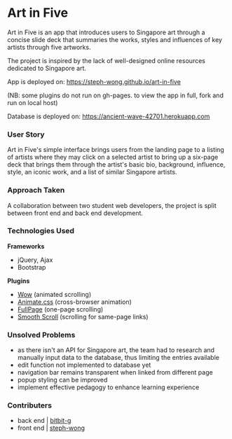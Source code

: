 # Art in Five

Art in Five is an app that introduces users to Singapore art through a concise slide deck that summaries the works, styles and influences of key artists through five artworks.

The project is inspired by the lack of well-designed online resources dedicated to Singapore art.

App is deployed on: https://steph-wong.github.io/art-in-five

(NB: some plugins do not run on gh-pages. to view the app in full, fork and run on local host)

Database is deployed on: https://ancient-wave-42701.herokuapp.com


### User Story

Art in Five's simple interface brings users from the landing page to a listing of artists where they may click on a selected artist to bring up a six-page deck that brings them through the artist's basic bio, background, influence, style, an iconic work, and a list of similar Singapore artists.


### Approach Taken

A collaboration between two student web developers, the project is split between front end and back end development.


### Technologies Used

**Frameworks**
- jQuery, Ajax
- Bootstrap

**Plugins**
- [Wow](https://github.com/matthieua/WOW) (animated scrolling)
- [Animate.css](https://daneden.github.io/animate.css/) (cross-browser animation)
- [FullPage](http://alvarotrigo.com/fullPage/) (one-page scrolling)
- [Smooth Scroll](https://plugins.jquery.com/smooth-scroll/) (scrolling for same-page links)


### Unsolved Problems

- as there isn't an API for Singapore art, the team had to research and manually input data to the database, thus limiting the entries available
- edit function not implemented to database yet
- navigation bar remains transparent when linked from different page
- popup styling can be improved
- implement effective pedagogy to enhance learning experience


### Contributers

- back end | [bitbit-g](https://github.com/bitbit-g)
- front end | [steph-wong](https://github.com/steph-wong)
